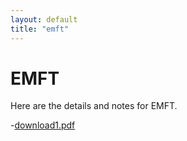 ```yaml
---
layout: default
title: "emft"
---
```


# EMFT

Here are the details and notes for EMFT.


-[download1.pdf](https://github.com/user-attachments/files/18219344/download1.pdf)
